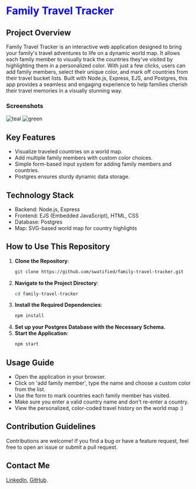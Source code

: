 <h1 style="color: blue;">Family Travel Tracker</h1>

## Project Overview
Family Travel Tracker is an interactive web application designed to bring your family's travel adventures to life on a dynamic world map. It allows each family member to visually track the countries they've visited by highlighting them in a personalized color. With just a few clicks, users can add family members, select their unique color, and mark off countries from their travel bucket lists. Built with Node.js, Express, EJS, and Postgres, this app provides a seamless and engaging experience to help families cherish their travel memories in a visually stunning way.

### Screenshots
![teal](https://i.ibb.co/HdspGKN/Screenshot-2024-09-22-182411.png)
![green](https://i.ibb.co/H2R4LfW/Screenshot-2024-09-22-181747.png)

## Key Features
- Visualize traveled countries on a world map.
- Add multiple family members with custom color choices.
- Simple form-based input system for adding family members and countries.
- Postgres ensures sturdy dynamic data storage.

## Technology Stack
- Backend: Node.js, Express
- Frontend: EJS (Embedded JavaScript), HTML, CSS
- Database: Postgres
- Map: SVG-based world map for country highlights

## How to Use This Repository

1. **Clone the Repository**: 
   ```bash
   git clone https://github.com/swatified/family-travel-tracker.git
   ```
2. **Navigate to the Project Directory**: 
   ```bash
   cd family-travel-tracker
   ```
3. **Install the Required Dependencies**: 
   ```bash
   npm install
   ```
4. **Set up your Postgres Database with the Necessary Schema.**
5. **Start the Application**:
   ```bash
   npm start
   ```

## Usage Guide
- Open the application in your browser.
- Click on 'add family member', type the name and choose a custom color from the list.
- Use the form to mark countries each family member has visited.
- Make sure you enter a valid country name and don't re-enter a country.
- View the personalized, color-coded travel history on the world map :)

## Contribution Guidelines
Contributions are welcome! If you find a bug or have a feature request, feel free to open an issue or submit a pull request.

## Contact Me
[LinkedIn](https://www.linkedin.com/in/dev-swati/), [GitHub](https://github.com/swatified/).
